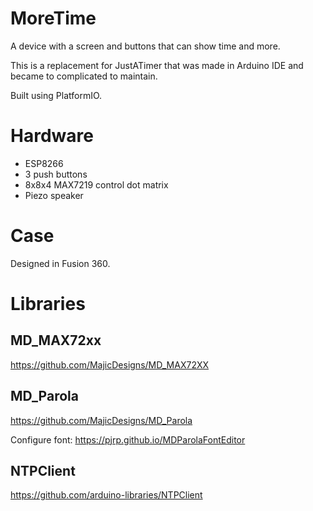 # MoreTime

A device with a screen and buttons that can show time and more.

This is a replacement for JustATimer that was made in Arduino IDE and became to complicated to maintain.

Built using PlatformIO.

# Hardware

* ESP8266
* 3 push buttons
* 8x8x4 MAX7219 control dot matrix
* Piezo speaker

# Case

Designed in Fusion 360.

# Libraries
## MD_MAX72xx

https://github.com/MajicDesigns/MD_MAX72XX

## MD_Parola

https://github.com/MajicDesigns/MD_Parola

Configure font: https://pjrp.github.io/MDParolaFontEditor

## NTPClient

https://github.com/arduino-libraries/NTPClient